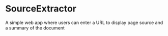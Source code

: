 # SourceExtractor
A simple web app where users can enter a URL to display page source and a summary of the document
